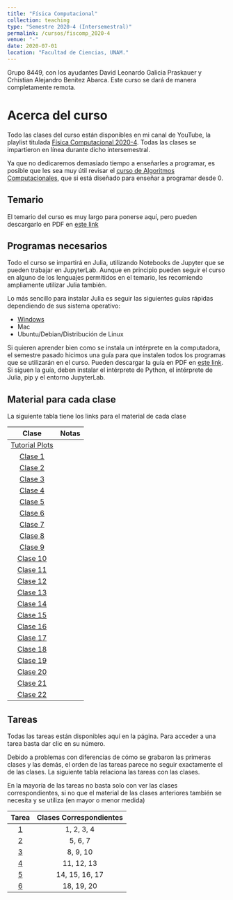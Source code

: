 ```yaml
---
title: "Física Computacional"
collection: teaching
type: "Semestre 2020-4 (Intersemestral)"
permalink: /cursos/fiscomp_2020-4
venue: "-"
date: 2020-07-01
location: "Facultad de Ciencias, UNAM."
---
```


Grupo 8449, con los ayudantes David Leonardo Galicia Praskauer y Crhistian Alejandro Benítez Abarca. Este curso se dará de manera completamente remota.

# Acerca del curso


Todo las clases del curso están disponibles en mi canal de YouTube, la playlist titulada [Física Computacional 2020-4](https://www.youtube.com/playlist?list=PLwEkAnYJ7sRZAa7vAOLpVqDo4oOhanpb7). Todas las clases se impartieron en línea durante dicho intersemestral.

Ya que no dedicaremos demasiado tiempo a enseñarles a programar, es posible que les sea muy útil revisar el [curso de Algoritmos Computacionales](https://sayeg84.github.io/cursos/fiscomp_2020-4), que si está diseñado para enseñar a programar desde 0.


## Temario

El temario del curso es muy largo para ponerse aquí, pero pueden descargarlo en PDF en [este link](https://sayeg84.github.io/files/fiscomp_2020-4/temario.pdf)

## Programas necesarios

Todo el curso se impartirá en Julia, utilizando Notebooks de Jupyter que se pueden trabajar en JupyterLab. Aunque en principio pueden seguir el curso en alguno de los lenguajes permitidos en el temario, les recomiendo ampliamente utilizar Julia también.

Lo más sencillo para instalar Julia es seguir las siguientes guías rápidas dependiendo de sus sistema operativo:

* [Windows](https://youtu.be/Xtb3HP0txss)
* Mac
* Ubuntu/Debian/Distribución de Linux

Si quieren aprender bien como se instala un intérprete en la computadora, el semestre pasado hicimos una guía para que instalen todos los programas que se utilizarán en el curso. Pueden descargar la guía en PDF en [este link](http://sayeg84.github.io/files/fiscomp_2020-4/instalacion.pdf). Si siguen la guía, deben instalar el intérprete de Python, el intérprete de Julia, pip y el entorno JupyterLab.

## Material para cada clase

La siguiente tabla tiene los links para el material de cada clase


| Clase | Notas |
| :-: | :-: |
| [Tutorial Plots](http://sayeg84.github.io/files/fiscomp_2020-4/material/tutorialPlots.zip) |  |
| [Clase 1](http://sayeg84.github.io/files/fiscomp_2020-4/material/clase01.zip) | | 
| [Clase 2](http://sayeg84.github.io/files/fiscomp_2020-4/material/clase02.zip) | | 
| [Clase 3](http://sayeg84.github.io/files/fiscomp_2020-4/material/clase03.ipynb) | | 
| [Clase 4](http://sayeg84.github.io/files/fiscomp_2020-4/material/clase04.zip) | | 
| [Clase 5](http://sayeg84.github.io/files/fiscomp_2020-4/material/clase05.ipynb) | | 
| [Clase 6](http://sayeg84.github.io/files/fiscomp_2020-4/material/clase06.ipynb) | | 
| [Clase 7](http://sayeg84.github.io/files/fiscomp_2020-4/material/clase07.ipynb) | | 
| [Clase 8](http://sayeg84.github.io/files/fiscomp_2020-4/material/clase08.ipynb) | | 
| [Clase 9](http://sayeg84.github.io/files/fiscomp_2020-4/material/clase09.ipynb) | | 
| [Clase 10](http://sayeg84.github.io/files/fiscomp_2020-4/material/clase10.ipynb) | | 
| [Clase 11](http://sayeg84.github.io/files/fiscomp_2020-4/material/clase11.ipynb) | | 
| [Clase 12](http://sayeg84.github.io/files/fiscomp_2020-4/material/clase12.ipynb) | | 
| [Clase 13](http://sayeg84.github.io/files/fiscomp_2020-4/material/clase13.ipynb) | | 
| [Clase 14](http://sayeg84.github.io/files/fiscomp_2020-4/material/clase14.ipynb) | | 
| [Clase 15](http://sayeg84.github.io/files/fiscomp_2020-4/material/clase15.ipynb) | | 
| [Clase 16](http://sayeg84.github.io/files/fiscomp_2020-4/material/clase16.ipynb) | | 
| [Clase 17](http://sayeg84.github.io/files/fiscomp_2020-4/material/clase17.ipynb) | | 
| [Clase 18](http://sayeg84.github.io/files/fiscomp_2020-4/material/clase18.ipynb) | | 
| [Clase 19](http://sayeg84.github.io/files/fiscomp_2020-4/material/clase19.ipynb) | | 
| [Clase 20](http://sayeg84.github.io/files/fiscomp_2020-4/material/clase20.ipynb) | | 
| [Clase 21](http://sayeg84.github.io/files/fiscomp_2020-4/material/clase21.ipynb) | | 
| [Clase 22](http://sayeg84.github.io/files/fiscomp_2020-4/material/clase22.ipynb) | | 



## Tareas

Todas las tareas están disponibles aquí en la página. Para acceder a una tarea basta dar clic en su número. 

Debido a problemas con diferencias de cómo se grabaron las primeras clases y las demás, el orden de las tareas parece no seguir exactamente el de las clases. La siguiente tabla relaciona las tareas con las clases.

En la mayoría de las tareas no basta solo con ver las clases correspondientes, si no que el material de las clases anteriores también se necesita y se utiliza (en mayor o menor medida)

|Tarea|Clases Correspondientes|
|:----:|:----:|
| [1](http://sayeg84.github.io/files/fiscomp_2020-4/tareas/tarea01.pdf) | 1, 2, 3, 4 | 
| [2](http://sayeg84.github.io/files/fiscomp_2020-4/tareas/tarea02.pdf) | 5, 6, 7 | 
| [3](http://sayeg84.github.io/files/fiscomp_2020-4/tareas/tarea03.zip) | 8, 9, 10 | 
| [4](http://sayeg84.github.io/files/fiscomp_2020-4/tareas/tarea04.zip) | 11, 12, 13 | 
| [5](http://sayeg84.github.io/files/fiscomp_2020-4/tareas/tarea05.zip) | 14, 15, 16, 17 |
| [6](http://sayeg84.github.io/files/fiscomp_2020-4/tareas/tarea06.zip) | 18, 19, 20 | 

